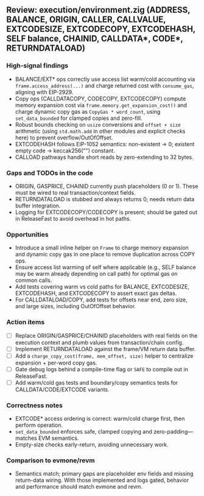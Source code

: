## Review: execution/environment.zig (ADDRESS, BALANCE, ORIGIN, CALLER, CALLVALUE, EXTCODESIZE, EXTCODECOPY, EXTCODEHASH, SELF balance, CHAINID, CALLDATA*, CODE*, RETURNDATALOAD)

### High-signal findings

- BALANCE/EXT* ops correctly use access list warm/cold accounting via `frame.access_address(...)` and charge returned cost with `consume_gas`, aligning with EIP-2929.
- Copy ops (CALLDATACOPY, CODECOPY, EXTCODECOPY) compute memory expansion cost via `frame.memory.get_expansion_cost()` and charge dynamic copy gas as `CopyGas * word_count`, using `set_data_bounded` for clamped copies and zero-fill.
- Robust bounds checking on `usize` conversions and `offset + size` arithmetic (using `std.math.add` in other modules and explicit checks here) to prevent overflow/OutOfOffset.
- EXTCODEHASH follows EIP-1052 semantics: non-existent → 0; existent empty code → keccak256("") constant.
- CALLOAD pathways handle short reads by zero-extending to 32 bytes.

### Gaps and TODOs in the code

- ORIGIN, GASPRICE, CHAINID currently push placeholders (0 or 1). These must be wired to real transaction/context fields.
- RETURNDATALOAD is stubbed and always returns 0; needs return data buffer integration.
- Logging for EXTCODECOPY/CODECOPY is present; should be gated out in ReleaseFast to avoid overhead in hot paths.

### Opportunities

- Introduce a small inline helper on `Frame` to charge memory expansion and dynamic copy gas in one place to remove duplication across COPY ops.
- Ensure access list warming of self where applicable (e.g., SELF balance may be warm already depending on call path) for optimal gas on common calls.
- Add tests covering warm vs cold paths for BALANCE, EXTCODESIZE, EXTCODEHASH, and EXTCODECOPY to assert exact gas deltas.
- For CALLDATALOAD/COPY, add tests for offsets near end, zero size, and large sizes, including OutOfOffset behavior.

### Action items

- [ ] Replace ORIGIN/GASPRICE/CHAINID placeholders with real fields on the execution context and plumb values from transaction/chain config.
- [ ] Implement RETURNDATALOAD against the frame/VM return data buffer.
- [ ] Add a `charge_copy_cost(frame, mem_offset, size)` helper to centralize expansion + per-word copy gas.
- [ ] Gate debug logs behind a compile-time flag or `SAFE` to compile out in ReleaseFast.
- [ ] Add warm/cold gas tests and boundary/copy semantics tests for CALLDATA/CODE/EXTCODE variants.

### Correctness notes

- EXTCODE* access ordering is correct: warm/cold charge first, then perform operation.
- `set_data_bounded` enforces safe, clamped copying and zero-padding—matches EVM semantics.
- Empty-size checks early-return, avoiding unnecessary work.

### Comparison to evmone/revm

- Semantics match; primary gaps are placeholder env fields and missing return-data wiring. With those implemented and logs gated, behavior and performance should match evmone and revm.


